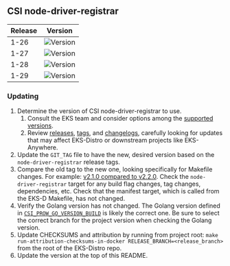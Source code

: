 ## CSI node-driver-registrar

| Release | Version                                                      |
|---------|--------------------------------------------------------------|
| 1-26    | ![Version](https://img.shields.io/badge/version-v2.10.1-blue) |
| 1-27    | ![Version](https://img.shields.io/badge/version-v2.10.1-blue) |
| 1-28    | ![Version](https://img.shields.io/badge/version-v2.10.1-blue) |
| 1-29    | ![Version](https://img.shields.io/badge/version-v2.10.1-blue) |

### Updating

1. Determine the version of CSI node-driver-registrar to use.
   1. Consult the EKS team and consider options among the
      [supported versions](https://kubernetes-csi.github.io/docs/node-driver-registrar.html#supported-versions).
   2. Review [releases](https://github.com/kubernetes-csi/node-driver-registrar/releases),
      [tags](https://github.com/kubernetes-csi/node-driver-registrar/tags),
      and [changelogs](https://github.com/kubernetes-csi/node-driver-registrar/tree/master/CHANGELOG),
      carefully looking for updates that may affect EKS-Distro or downstream
      projects like EKS-Anywhere.
2. Update the `GIT_TAG` file to have the new, desired version based on the
   `node-driver-registrar` release tags.
3. Compare the old tag to the new one, looking specifically for Makefile changes.
   For example:
   [v2.1.0 compared to v2.2.0](https://github.com/kubernetes-csi/node-driver-registrar/compare/v2.1.0...v2.2.0).
   Check the `node-driver-registrar` target for any build flag changes, tag
   changes, dependencies, etc. Check that the manifest target, which is called
   from the EKS-D Makefile, has not changed.
4. Verify the Golang version has not changed. The Golang version defined in
   [`CSI_PROW_GO_VERSION_BUILD`](https://github.com/kubernetes-csi/node-driver-registrar/blob/v2.5.1/release-tools/prow.sh#L89)
   is likely the correct one. Be sure to select the correct branch for the
   project version when checking the Golang version.
5. Update CHECKSUMS and attribution by running from project root:
   `make run-attribution-checksums-in-docker RELEASE_BRANCH=<release_branch>`
   from the root of the EKS-Distro repo.
6. Update the version at the top of this README.
